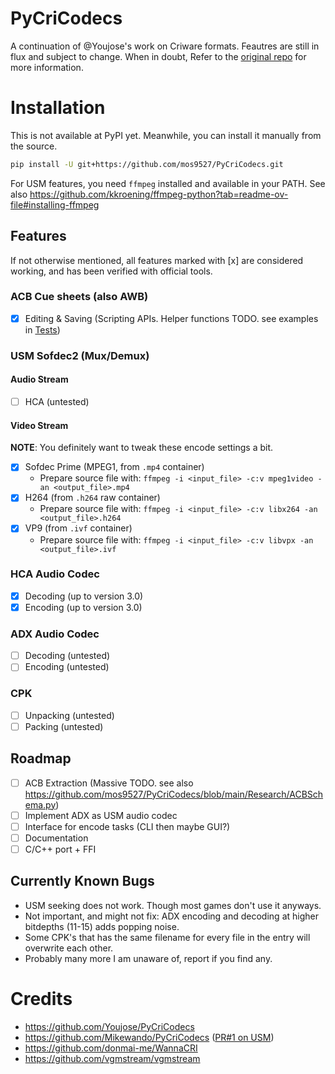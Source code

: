 # PyCriCodecs
A continuation of @Youjose's work on Criware formats. Feautres are still in flux and subject to change. When in doubt, Refer to the [original repo](https://github.com/Youjose/PyCriCodecs) for more information.

# Installation
This is not available at PyPI yet. Meanwhile, you can install it manually from the source.
```bash
pip install -U git+https://github.com/mos9527/PyCriCodecs.git
```

For USM features, you need `ffmpeg` installed and available in your PATH. See also https://github.com/kkroening/ffmpeg-python?tab=readme-ov-file#installing-ffmpeg

## Features
If not otherwise mentioned, all features marked with [x] are considered working, and has been verified with official tools.

### ACB Cue sheets (also AWB)
- [x] Editing & Saving (Scripting APIs. Helper functions TODO. see examples in [Tests](https://github.com/mos9527/PyCriCodecs/tree/main/Tests))
### USM Sofdec2 (Mux/Demux)
#### Audio Stream
- [ ] HCA (untested)
#### Video Stream
**NOTE**: You definitely want to tweak these encode settings a bit.

- [x] Sofdec Prime (MPEG1, from `.mp4` container)
    - Prepare source file with: `ffmpeg -i <input_file> -c:v mpeg1video -an <output_file>.mp4`
- [x] H264 (from `.h264` raw container)
    - Prepare source file with: `ffmpeg -i <input_file> -c:v libx264 -an <output_file>.h264`
- [x] VP9 (from `.ivf` container)
    - Prepare source file with: `ffmpeg -i <input_file> -c:v libvpx -an <output_file>.ivf`
### HCA Audio Codec
- [x] Decoding (up to version 3.0)
- [x] Encoding (up to version 3.0)
### ADX Audio Codec
- [ ] Decoding (untested)
- [ ] Encoding (untested)
### CPK
- [ ] Unpacking (untested)
- [ ] Packing (untested)

## Roadmap
- [ ] ACB Extraction (Massive TODO. see also https://github.com/mos9527/PyCriCodecs/blob/main/Research/ACBSchema.py)
- [ ] Implement ADX as USM audio codec
- [ ] Interface for encode tasks (CLI then maybe GUI?)
- [ ] Documentation
- [ ] C/C++ port + FFI
## Currently Known Bugs
- USM seeking does not work. Though most games don't use it anyways.
- Not important, and might not fix: ADX encoding and decoding at higher bitdepths (11-15) adds popping noise.
- Some CPK's that has the same filename for every file in the entry will overwrite each other.
- Probably many more I am unaware of, report if you find any.

# Credits
- https://github.com/Youjose/PyCriCodecs
- https://github.com/Mikewando/PyCriCodecs ([PR#1 on USM](https://github.com/mos9527/PyCriCodecs/pull/1))
- https://github.com/donmai-me/WannaCRI
- https://github.com/vgmstream/vgmstream